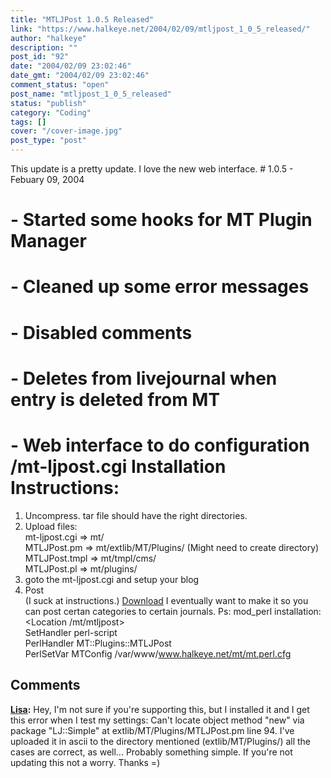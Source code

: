 ```yaml
---
title: "MTLJPost 1.0.5 Released"
link: "https://www.halkeye.net/2004/02/09/mtljpost_1_0_5_released/"
author: "halkeye"
description: ""
post_id: "92"
date: "2004/02/09 23:02:46"
date_gmt: "2004/02/09 23:02:46"
comment_status: "open"
post_name: "mtljpost_1_0_5_released"
status: "publish"
category: "Coding"
tags: []
cover: "/cover-image.jpg"
post_type: "post"
---
```


This update is a pretty update. I love the new web interface. # 1.0.5 - Febuary 09, 2004  
# - Started some hooks for MT Plugin Manager  
# - Cleaned up some error messages  
# - Disabled comments  
# - Deletes from livejournal when entry is deleted from MT  
# - Web interface to do configuration /mt-ljpost.cgi Installation Instructions:  
1) Uncompress. tar file should have the right directories.  
2) Upload files:  
mt-ljpost.cgi => mt/  
MTLJPost.pm => mt/extlib/MT/Plugins/ (Might need to create directory)  
MTLJPost.tmpl => mt/tmpl/cms/  
MTLJPost.pl => mt/plugins/  
3) goto the mt-ljpost.cgi and setup your blog  
4) Post  
(I suck at instructions.) [Download](http://www.halkeye.net/files/?file=MTLJPost.1.0.5.tgz) I eventually want to make it so you can post certan categories to certain journals. Ps: mod_perl installation:  
<Location /mt/mtljpost>  
SetHandler perl-script  
PerlHandler MT::Plugins::MTLJPost  
PerlSetVar MTConfig /var/www/www.halkeye.net/mt/mt.perl.cfg  
</Location>

## Comments

**[Lisa](#48 "2004-04-01 20:31:04"):** Hey, I'm not sure if you're supporting this, but I installed it and I get this error when I test my settings: Can't locate object method "new" via package "LJ::Simple" at extlib/MT/Plugins/MTLJPost.pm line 94. I've uploaded it in ascii to the directory mentioned (extlib/MT/Plugins/) all the cases are correct, as well... Probably something simple. If you're not updating this not a worry. Thanks =)


